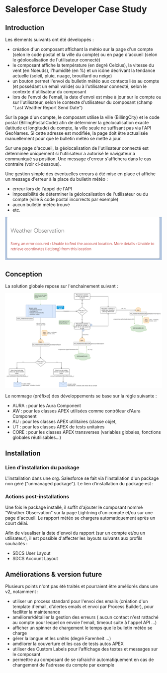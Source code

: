 # Salesforce Developer Case Study

## Introduction
Les élements suivants ont été développés : 
* création d'un composant affichant la météo sur la page d'un compte (selon le code postal et la ville du compte) ou en page d'accueil (selon le géolocalisation de l'utilisateur connecté)
* le composant affiche la température (en degré Celcius), la vitesse du vent (en Noeuds), l'humidité (en %) et un icône décrivant la tendance actuelle (soleil, pluie, nuage, brouillard ou neige)
* un bouton permet l'envoi du bulletin météo aux contacts liés au compte (et possédant un email valide) ou à l'utilisateur connecté, selon le contexte d'utilisateur du composant
* lors de l'envoi de l'email, la date d'envoi est mise à jour sur le compte ou sur l'utilisateur, selon le contexte d'utilisateur du composant (champ "Last Weather Report Send Date")

Sur la page d'un compte, le composant utilise la ville (BillingCity) et le code postal (BillingPostalCode) afin de déterminer la géolocalisation exacte (latitude et longitude) du compte, la ville seule ne suffisant pas via l'API GeoNames. Si cette adresse est modifiée, la page doit être actualisée manuellement pour que le bulletin météo se mette à jour.

Sur une page d'accueil, la géolocalisation de l'utilisateur connecté est déterminée uniquement si l'utilisateur a autorisé le navigateur a communiqué sa position. Une message d'erreur s'affichera dans le cas contraire (voir ci-dessous).

Une gestion simple des éventuelles erreurs à été mise en place et affiche un message d'erreur à la place du bulletin météo :
* erreur lors de l'appel de l'API 
* impossibilité de déterminer la géolocalisation de l'utilisateur ou du compte (ville & code postal incorrects par exemple)
* aucun bulletin météo trouvé
* etc.

![schema](https://github.com/Illymor/salesforce-developer-case-study/blob/main/docs/illustration-erreur.png?raw=true)

## Conception
La solution globale repose sur l'enchainement suivant : 

![schema](https://github.com/Illymor/salesforce-developer-case-study/blob/main/docs/schema-solution.png?raw=true)

Le nommage (préfixe) des développements se base sur la règle suivante : 
* AURA : pour les Aura Component
* AW : pour les classes APEX utilisées comme contrôleur d'Aura Component
* AU : pour les classes APEX utilitaires (classe objet, 
* UT : pour les classes APEX de tests unitaires
* CORE : pour les classes APEX transverses (variables globales, fonctions globales réutilisables...)

## Installation

### Lien d'installation du package
L'installation dans une org. Salesforce se fait via l'installation d'un package non géré ("unmanaged package"). Le lien d'installation du package est : 

### Actions post-installations
Une fois le package installé, il suffit d'ajouter le composant nommé "Weather Observation" sur la page Lightning d'un compte et/ou sur une page d'accueil.
Le rapport météo se chargera automatiquement après un court délai.

Afin de visualiser la date d'envoi du rapport (sur un compte et/ou un utilisateur), il est possible d'affecter les layouts suivants aux profils souhaités : 
* SDCS User Layout
* SDCS Account Layout

## Améliorations & version future
Plusieurs points n'ont pas été traités et pourraient être améliorés dans une v2, notamment : 
* utiliser un process standard pour l'envoi des emails (création d'un template d'email, d'alertes emails et envoi par Process Builder), pour faciliter la maintenance
* améliorer/détailler la gestion des erreurs ( aucun contact n'est rattaché au compte pour lequel on envoie l'email, timeout suite à l'appel API ...)
* afficher un spinner de chargement le temps que le bulletin météo se charge
* gérer la langue et les unités (degré Farenheit ...)
* améliorer la couverture et les cas de tests autos APEX
* utiliser des Custom Labels pour l'affichage des textes et messages sur le composant
* permettre au composant de se rafraichir automatiquement en cas de changement de l'adresse du compte par exemple
